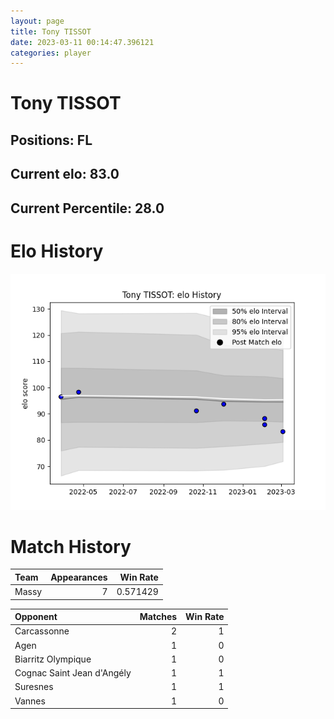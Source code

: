 ```yaml
---  
layout: page  
title: Tony TISSOT  
date: 2023-03-11 00:14:47.396121  
categories: player  
---
```

# Tony TISSOT

## Positions: FL

## Current elo: 83.0

## Current Percentile: 28.0

# Elo History


![elo history](history_TonyTISSOT.png)
# Match History


| Team   |   Appearances |   Win Rate |
|:-------|--------------:|-----------:|
| Massy  |             7 |   0.571429 |

| Opponent                   |   Matches |   Win Rate |
|:---------------------------|----------:|-----------:|
| Carcassonne                |         2 |          1 |
| Agen                       |         1 |          0 |
| Biarritz Olympique         |         1 |          0 |
| Cognac Saint Jean d'Angély |         1 |          1 |
| Suresnes                   |         1 |          1 |
| Vannes                     |         1 |          0 |